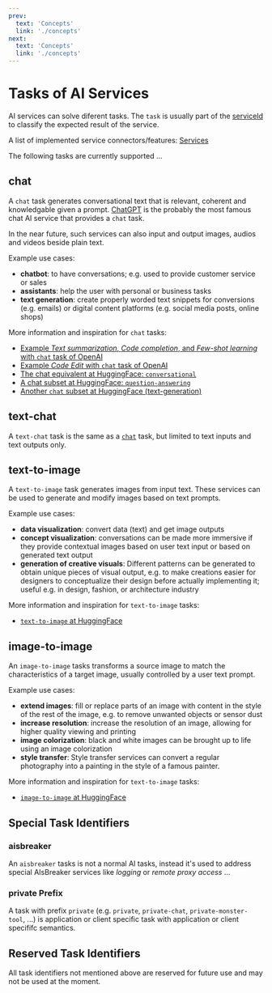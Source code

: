 ```yaml
---
prev:
  text: 'Concepts'
  link: './concepts'
next:
  text: 'Concepts'
  link: './concepts'
---
```



Tasks of AI Services
====================

AI services can solve diferent tasks. The `task` is usually part of the [serviceId](./serviceId) to classify the expected result of the service.

A list of implemented service connectors/features: [Services](./services)

The following tasks are currently supported ...


chat
----
A `chat` task generates conversational text that is relevant, coherent and knowledgable given a prompt. [ChatGPT](https://en.wikipedia.org/wiki/ChatGPT) is the probably the most famous chat AI service that provides a `chat` task.

In the near future, such services can also input and output images, audios and videos beside plain text.

Example use cases:
- **chatbot**: to have conversations; e.g. used to provide customer service or sales
- **assistants**: help the user with personal or business tasks
- **text generation**: create properly worded text snippets for conversions (e.g. emails) or digital content platforms (e.g. social media posts, online shops)

More information and inspiration for `chat` tasks:
- [Example *Text summarization*, *Code completion*, and *Few-shot learning* with `chat` task of OpenAI](https://openai.com/blog/gpt-4-api-general-availability#moving-from-text-completions-to-chat-completions)
- [Example *Code Edit* with `chat` task of OpenAI](https://openai.com/blog/gpt-4-api-general-availability#deprecation-of-the-edits-api)
- [The chat equivalent at HuggingFace: `conversational`](https://huggingface.co/tasks/conversational)
- [A chat subset at HuggingFace: `question-answering`](https://huggingface.co/tasks/question-answering)
- [Another `chat` subset at HuggingFace (text-generation)](https://huggingface.co/tasks/text-generation)


text-chat
---------
A `text-chat` task is the same as a [`chat`](#chat) task, but limited to text inputs and text outputs only.


text-to-image
-------------
A `text-to-image` task generates images from input text. These services can be used to generate and modify images based on text prompts.

Example use cases:
- **data visualization**: convert data (text) and get image outputs
- **concept visualization**: conversations can be made more immersive if they provide contextual images based on user text input or based on generated text output
- **generation of creative visuals**: Different patterns can be generated to obtain unique pieces of visual output, e.g. to make creations easier for designers to conceptualize their design before actually implementing it; useful e.g. in design, fashion, or architecture industry

More information and inspiration for `text-to-image` tasks:
- [`text-to-image` at HuggingFace](https://huggingface.co/tasks/text-to-image)


image-to-image
--------------
An `image-to-image` tasks transforms a source image to match the characteristics of a target image, usually controlled by a user text prompt.

Example use cases:
- **extend images**: fill or replace parts of an image with content in the style of the rest of the image, e.g. to remove unwanted objects or sensor dust
- **increase resolution**: increase the resolution of an image, allowing for higher quality viewing and printing
- **image colorization**: black and white images can be brought up to life using an image colorization
- **style transfer**: Style transfer services can convert a regular photography into a painting in the style of a famous painter.

More information and inspiration for `text-to-image` tasks:
- [`image-to-image` at HuggingFace](https://huggingface.co/tasks/image-to-image)


Special Task Identifiers
------------------------

### aisbreaker
An `aisbreaker` tasks is not a normal AI tasks, instead it's used to address special AIsBreaker services like *logging* or *remote proxy access* ...

### private Prefix
A task with prefix `private` (e.g. `private`, `private-chat`, `private-monster-tool`, ...) is application or client specific task with application or client specififc semantics.


Reserved Task Identifiers
-------------------------
All task identifiers not mentioned above are reserved for future use and may not be used at the moment.




